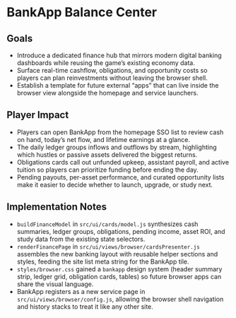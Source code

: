 # BankApp Balance Center

## Goals
- Introduce a dedicated finance hub that mirrors modern digital banking dashboards while reusing the game’s existing economy data.
- Surface real-time cashflow, obligations, and opportunity costs so players can plan reinvestments without leaving the browser shell.
- Establish a template for future external “apps” that can live inside the browser view alongside the homepage and service launchers.

## Player Impact
- Players can open BankApp from the homepage SSO list to review cash on hand, today’s net flow, and lifetime earnings at a glance.
- The daily ledger groups inflows and outflows by stream, highlighting which hustles or passive assets delivered the biggest returns.
- Obligations cards call out unfunded upkeep, assistant payroll, and active tuition so players can prioritize funding before ending the day.
- Pending payouts, per-asset performance, and curated opportunity lists make it easier to decide whether to launch, upgrade, or study next.

## Implementation Notes
- `buildFinanceModel` in `src/ui/cards/model.js` synthesizes cash summaries, ledger groups, obligations, pending income, asset ROI, and study data from the existing state selectors.
- `renderFinancePage` in `src/ui/views/browser/cardsPresenter.js` assembles the new banking layout with reusable helper sections and styles, feeding the site list meta string for the BankApp tile.
- `styles/browser.css` gained a `bankapp` design system (header summary strip, ledger grid, obligation cards, tables) so future browser apps can share the visual language.
- BankApp registers as a new service page in `src/ui/views/browser/config.js`, allowing the browser shell navigation and history stacks to treat it like any other site.
